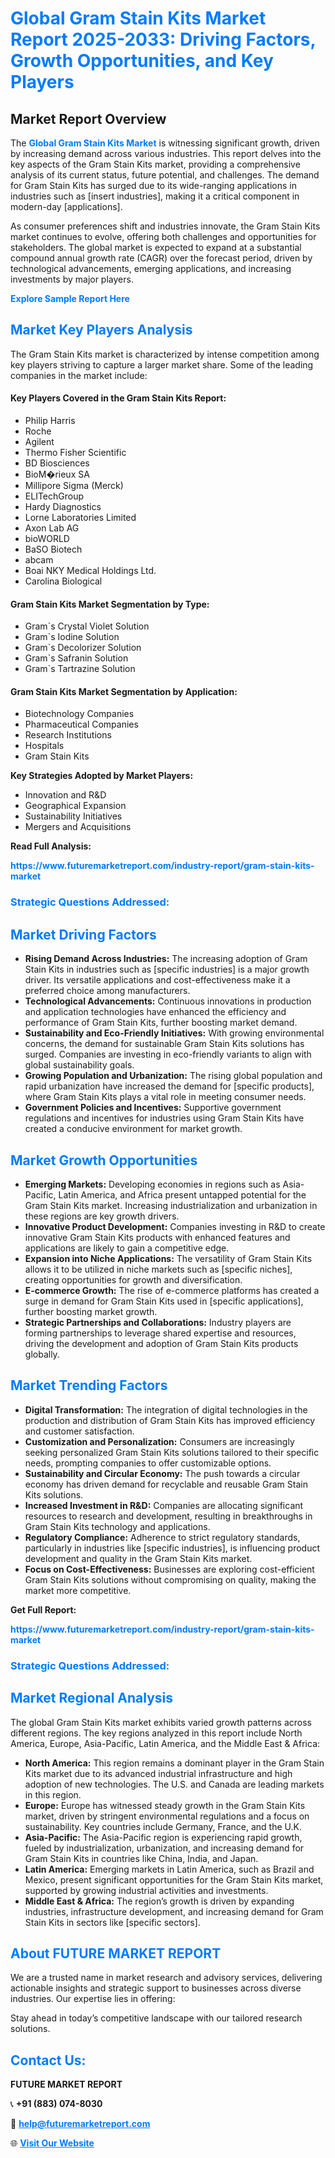 <h1 style="color: #007BFF;">Global Gram Stain Kits Market Report 2025-2033: Driving Factors, Growth Opportunities, and Key Players</h1>

<section id="overview">
<h2>Market Report Overview</h2>
<p>The <a href="https://www.futuremarketreport.com/industry-report/gram-stain-kits-market" style="color: #007BFF; text-decoration: none;"><strong>Global Gram Stain Kits Market</strong></a> is witnessing significant growth, driven by increasing demand across various industries. This report delves into the key aspects of the Gram Stain Kits market, providing a comprehensive analysis of its current status, future potential, and challenges. The demand for Gram Stain Kits has surged due to its wide-ranging applications in industries such as [insert industries], making it a critical component in modern-day [applications].</p>
<p>As consumer preferences shift and industries innovate, the Gram Stain Kits market continues to evolve, offering both challenges and opportunities for stakeholders. The global market is expected to expand at a substantial compound annual growth rate (CAGR) over the forecast period, driven by technological advancements, emerging applications, and increasing investments by major players.</p>
</section>

<section id="overview">
<p><a href="https://www.futuremarketreport.com/request-sample/reportId=123397" style="color: #007BFF; text-decoration: none;"><strong>Explore Sample Report Here</strong></a></p>
</section>

<section id="key-players">
<h2 style="color: #007BFF;">Market Key Players Analysis</h2>
<p>The Gram Stain Kits market is characterized by intense competition among key players striving to capture a larger market share. Some of the leading companies in the market include:</p>
<h4>Key Players Covered in the Gram Stain Kits Report:</h4>
<ul><li>Philip Harris</li><li>Roche</li><li>Agilent</li><li>Thermo Fisher Scientific</li><li>BD Biosciences</li><li>BioM�rieux SA</li><li>Millipore Sigma (Merck)</li><li>ELITechGroup</li><li>Hardy Diagnostics</li><li>Lorne Laboratories Limited</li><li>Axon Lab AG</li><li>bioWORLD</li><li>BaSO Biotech</li><li>abcam</li><li>Boai NKY Medical Holdings Ltd.</li><li>Carolina Biological</li></ul>
<h4>Gram Stain Kits Market Segmentation by Type:</h4>
<ul><li>Gram`s Crystal Violet Solution</li><li>Gram`s Iodine Solution</li><li>Gram`s Decolorizer Solution</li><li>Gram`s Safranin Solution</li><li>Gram`s Tartrazine Solution</li></ul>

<h4>Gram Stain Kits Market Segmentation by Application:</h4>
<ul><li>Biotechnology Companies</li><li>Pharmaceutical Companies</li><li>Research Institutions</li><li>Hospitals</li><li>Gram Stain Kits</li></ul>
<p><strong>Key Strategies Adopted by Market Players:</strong></p>
<ul>
<li>Innovation and R&D</li>
<li>Geographical Expansion</li>
<li>Sustainability Initiatives</li>
<li>Mergers and Acquisitions</li>
</ul>
</section>

<section>
<p><strong>Read Full Analysis: </strong></p><a href="https://www.futuremarketreport.com/industry-report/gram-stain-kits-market" style="color: #007BFF; text-decoration: none;"><strong>https://www.futuremarketreport.com/industry-report/gram-stain-kits-market</strong></a>
<h3 style="color: #007BFF;">Strategic Questions Addressed:</h3>
</section>

<section id="driving-factors">
<h2 style="color: #007BFF;">Market Driving Factors</h2>
<ul>
<li><strong>Rising Demand Across Industries:</strong> The increasing adoption of Gram Stain Kits in industries such as [specific industries] is a major growth driver. Its versatile applications and cost-effectiveness make it a preferred choice among manufacturers.</li>
<li><strong>Technological Advancements:</strong> Continuous innovations in production and application technologies have enhanced the efficiency and performance of Gram Stain Kits, further boosting market demand.</li>
<li><strong>Sustainability and Eco-Friendly Initiatives:</strong> With growing environmental concerns, the demand for sustainable Gram Stain Kits solutions has surged. Companies are investing in eco-friendly variants to align with global sustainability goals.</li>
<li><strong>Growing Population and Urbanization:</strong> The rising global population and rapid urbanization have increased the demand for [specific products], where Gram Stain Kits plays a vital role in meeting consumer needs.</li>
<li><strong>Government Policies and Incentives:</strong> Supportive government regulations and incentives for industries using Gram Stain Kits have created a conducive environment for market growth.</li>
</ul>
</section>

<section id="growth-opportunities">
<h2 style="color: #007BFF;">Market Growth Opportunities</h2>
<ul>
<li><strong>Emerging Markets:</strong> Developing economies in regions such as Asia-Pacific, Latin America, and Africa present untapped potential for the Gram Stain Kits market. Increasing industrialization and urbanization in these regions are key growth drivers.</li>
<li><strong>Innovative Product Development:</strong> Companies investing in R&D to create innovative Gram Stain Kits products with enhanced features and applications are likely to gain a competitive edge.</li>
<li><strong>Expansion into Niche Applications:</strong> The versatility of Gram Stain Kits allows it to be utilized in niche markets such as [specific niches], creating opportunities for growth and diversification.</li>
<li><strong>E-commerce Growth:</strong> The rise of e-commerce platforms has created a surge in demand for Gram Stain Kits used in [specific applications], further boosting market growth.</li>
<li><strong>Strategic Partnerships and Collaborations:</strong> Industry players are forming partnerships to leverage shared expertise and resources, driving the development and adoption of Gram Stain Kits products globally.</li>
</ul>
</section>

<section id="trending-factors">
<h2 style="color: #007BFF;">Market Trending Factors</h2>
<ul>
<li><strong>Digital Transformation:</strong> The integration of digital technologies in the production and distribution of Gram Stain Kits has improved efficiency and customer satisfaction.</li>
<li><strong>Customization and Personalization:</strong> Consumers are increasingly seeking personalized Gram Stain Kits solutions tailored to their specific needs, prompting companies to offer customizable options.</li>
<li><strong>Sustainability and Circular Economy:</strong> The push towards a circular economy has driven demand for recyclable and reusable Gram Stain Kits solutions.</li>
<li><strong>Increased Investment in R&D:</strong> Companies are allocating significant resources to research and development, resulting in breakthroughs in Gram Stain Kits technology and applications.</li>
<li><strong>Regulatory Compliance:</strong> Adherence to strict regulatory standards, particularly in industries like [specific industries], is influencing product development and quality in the Gram Stain Kits market.</li>
<li><strong>Focus on Cost-Effectiveness:</strong> Businesses are exploring cost-efficient Gram Stain Kits solutions without compromising on quality, making the market more competitive.</li>
</ul>
</section>

<section>
<p><strong>Get Full Report: </strong></p><a href="https://www.futuremarketreport.com/industry-report/gram-stain-kits-market" style="color: #007BFF; text-decoration: none;"><strong>https://www.futuremarketreport.com/industry-report/gram-stain-kits-market</strong></a>
<h3 style="color: #007BFF;">Strategic Questions Addressed:</h3>
</section>


<section id="regional-analysis">
<h2 style="color: #007BFF;">Market Regional Analysis</h2>
<p>The global Gram Stain Kits market exhibits varied growth patterns across different regions. The key regions analyzed in this report include North America, Europe, Asia-Pacific, Latin America, and the Middle East & Africa:</p>
<ul>
<li><strong>North America:</strong> This region remains a dominant player in the Gram Stain Kits market due to its advanced industrial infrastructure and high adoption of new technologies. The U.S. and Canada are leading markets in this region.</li>
<li><strong>Europe:</strong> Europe has witnessed steady growth in the Gram Stain Kits market, driven by stringent environmental regulations and a focus on sustainability. Key countries include Germany, France, and the U.K.</li>
<li><strong>Asia-Pacific:</strong> The Asia-Pacific region is experiencing rapid growth, fueled by industrialization, urbanization, and increasing demand for Gram Stain Kits in countries like China, India, and Japan.</li>
<li><strong>Latin America:</strong> Emerging markets in Latin America, such as Brazil and Mexico, present significant opportunities for the Gram Stain Kits market, supported by growing industrial activities and investments.</li>
<li><strong>Middle East & Africa:</strong> The region’s growth is driven by expanding industries, infrastructure development, and increasing demand for Gram Stain Kits in sectors like [specific sectors].</li>
</ul>
</section>

<footer>
<h2 style="color: #007BFF;">About FUTURE MARKET REPORT</h2>
<p>We are a trusted name in market research and advisory services, delivering actionable insights and strategic support to businesses across diverse industries. Our expertise lies in offering:</p>

<p>Stay ahead in today’s competitive landscape with our tailored research solutions.</p>

<h2 style="color: #007BFF;">Contact Us:</h2>
<p><strong>FUTURE MARKET REPORT</strong></p>
<p>📞 <strong>+91 (883) 074-8030</strong></p>
<p>📧 <strong><a href="mailto:help@futuremarketreport.com" style="color: #007BFF;">help@futuremarketreport.com</a></strong></p>
<p>🌐 <strong><a href="https://www.futuremarketreport.com/" style="color: #007BFF;">Visit Our Website</a></strong></p>
</footer>